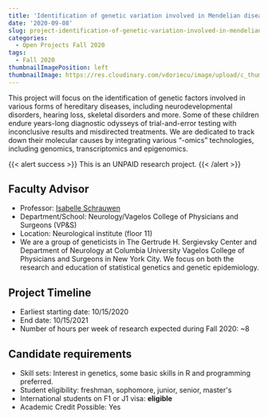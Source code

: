 ```yaml
---
title: 'Identification of genetic variation involved in Mendelian diseases'
date: '2020-09-08'
slug: project-identification-of-genetic-variation-involved-in-mendelian-diseases
categories:
  - Open Projects Fall 2020
tags:
  - Fall 2020
thumbnailImagePosition: left
thumbnailImage: https://res.cloudinary.com/vdoriecu/image/upload/c_thumb,w_200,g_face/v1579110178/construction_c6dqbd.png
---
```

This project will focus on the identification of genetic factors involved in various forms of hereditary diseases, including neurodevelopmental disorders, hearing loss, skeletal disorders and more. Some of these children endure years-long diagnostic odysseys of trial-and-error testing with inconclusive results and misdirected treatments. We are dedicated to track down their molecular causes by integrating various “-omics” technologies, including genomics, transcriptomics and epigenomics. 

<!--more-->

{{< alert success >}}
This is an UNPAID research project.
{{< /alert >}}

## Faculty Advisor
+ Professor: [Isabelle Schrauwen](http://statgen.us/Main_Page)
+ Department/School: Neurology/Vagelos College of Physicians and Surgeons (VP&S)
+ Location: Neurological institute (floor 11)
+ We are a group of geneticists in The Gertrude H. Sergievsky Center and Department of Neurology at Columbia University Vagelos College of Physicians and Surgeons in New York City. We focus on both the research and education of statistical genetics and genetic epidemiology.

## Project Timeline
+ Earliest starting date: 10/15/2020
+ End date: 10/15/2021
+ Number of hours per week of research expected during Fall 2020: ~8

## Candidate requirements
+ Skill sets: Interest in genetics, some basic skills in R and programming preferred.
+ Student eligibility: freshman, sophomore, junior, senior, master's
+ International students on F1 or J1 visa: **eligible**
+ Academic Credit Possible: Yes

